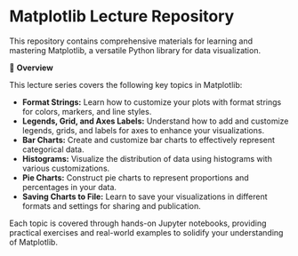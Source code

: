 # Matplotlib Lecture Repository

This repository contains comprehensive materials for learning and mastering Matplotlib, a versatile Python library for data visualization.

📑 **Overview**

This lecture series covers the following key topics in Matplotlib:

- **Format Strings:** Learn how to customize your plots with format strings for colors, markers, and line styles.
- **Legends, Grid, and Axes Labels:** Understand how to add and customize legends, grids, and labels for axes to enhance your visualizations.
- **Bar Charts:** Create and customize bar charts to effectively represent categorical data.
- **Histograms:** Visualize the distribution of data using histograms with various customizations.
- **Pie Charts:** Construct pie charts to represent proportions and percentages in your data.
- **Saving Charts to File:** Learn to save your visualizations in different formats and settings for sharing and publication.

Each topic is covered through hands-on Jupyter notebooks, providing practical exercises and real-world examples to solidify your understanding of Matplotlib.
